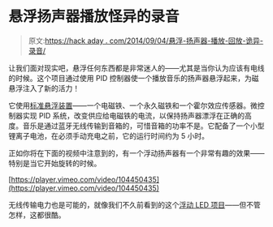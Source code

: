 # 悬浮扬声器播放怪异的录音

> 原文:[https://hack aday . com/2014/09/04/悬浮-扬声器-播放-回放-诡异-录音/](https://hackaday.com/2014/09/04/levitating-speaker-plays-back-eerie-recordings/)

让我们面对现实吧，悬浮任何东西都是非常迷人的——尤其是当你认为应该有电线的时候。这个项目通过使用 PID 控制器使一个播放音乐的扬声器悬浮起来，为磁悬浮注入了新的活力！

它使用[标准悬浮装置](http://hackaday.com/2013/12/05/avr-atmega-based-pid-magnetic-levitator/)——一个电磁铁、一个永久磁铁和一个霍尔效应传感器。微控制器实现 PID 系统，改变供应给电磁铁的电流，以保持扬声器漂浮在正确的高度。音乐是通过蓝牙无线传输到音箱的，可惜音箱的功率不是。它配备了一个小型锂离子电池，在必须手动充电之前，它的运行时间约为 5 小时。

正如你将在下面的视频中注意到的，有一个浮动扬声器有一个非常有趣的效果——特别是当它开始旋转的时候。

[https://player.vimeo.com/video/104450435](https://player.vimeo.com/video/104450435)

无线传输电力也是可能的，就像我们不久前看到的这个[浮动 LED 项目](http://hackaday.com/2013/12/01/levitating-wireless-led-ring/)——但不管怎样，这都很酷。